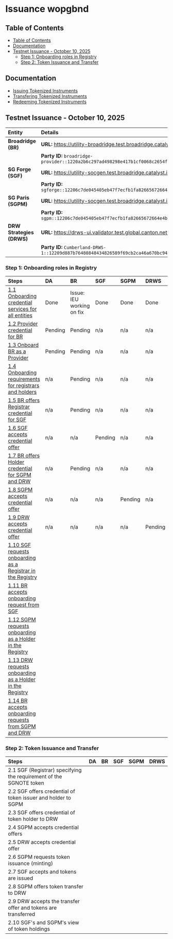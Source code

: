 # Issuance wopgbnd <!-- omit in toc -->

## Table of Contents

- [Table of Contents](#table-of-contents)
- [Documentation](#documentation)
- [Testnet Issuance - October 10, 2025](#testnet-issuance---october-10-2025)
  - [Step 1: Onboarding roles in Registry](#step-1-onboarding-roles-in-registry)
  - [Step 2: Token Issuance and Transfer](#step-2-token-issuance-and-transfer)

## Documentation

- [Issuing Tokenized Instruments](https://docs.digitalasset.com/utilities/testnet/tutorials/issuance/introduction.html)
- [Transfering Tokenized Instruments](https://docs.digitalasset.com/utilities/testnet/tutorials/transfer/index.html)
- [Redeeming Tokenized Instruments](https://docs.digitalasset.com/utilities/testnet/tutorials/redemption/index.html)

## Testnet Issuance - October 10, 2025

| Entity                    | Details                                                                                                   |
| :------------------------ | :-------------------------------------------------------------------------------------------------------- |
| **Broadridge (BR)**       | **URL:** https://utility-broadridge.test.broadridge.catalyst.intellecteu.io                               |
|                           | **Party ID:** `broadridge-provider::1220a2b6c297ad498298e417b1cf0068c2654f309d35f0a4b04de6dafe3701e3b58e` |
| **SG Forge (SGF)**        | **URL:** https://utility-socgen.test.broadridge.catalyst.intellecteu.io                                   |
|                           | **Party ID:** `sgforge::12206c7de045405eb47f7ecfb1fa82665672664e4b9ab350b7064ef7bceb8bc8cbe3`             |
| **SG Paris (SGPM)**       | **URL:** https://utility-socgen.test.broadridge.catalyst.intellecteu.io                                   |
|                           | **Party ID:** `sgpm::12206c7de045405eb47f7ecfb1fa82665672664e4b9ab350b7064ef7bceb8bc8cbe3`                |
| **DRW Strategies (DRWS)** | **URL:** https://drws-ui.validator.test.global.canton.network.cumberland.io                               |
|                           | **Party ID:** `Cumberland-DRWS-1::12209d887b76480848434826589f69cb2ca46a670bc948fbc75bccfe933b78f2dd94`   |

### Step 1: Onboarding roles in Registry

| Steps                                                                                                                                                                                                            | DA      | BR                        | SGF     | SGPM    | DRWS    |
| :--------------------------------------------------------------------------------------------------------------------------------------------------------------------------------------------------------------- | :------ | :------------------------ | :------ | :------ | :------ |
| [1.1 Onboarding credential services for all entities](https://docs.digitalasset.com/utilities/testnet/tutorials/issuance/1-onboarding.html#onboarding-credential-services-for-all-entities)                      | Done    | Issue: IEU working on fix | Done    | Done    | Done    |
| [1.2 Provider credential for BR](https://docs.digitalasset.com/utilities/testnet/tutorials/issuance/1-onboarding.html#provider-credential)                                                                       | Pending | Pending                   | n/a     | n/a     | n/a     |
| [1.3 Onboard BR as a Provider](https://docs.digitalasset.com/utilities/testnet/tutorials/issuance/1-onboarding.html#onboard-provider)                                                                            | Pending | Pending                   | n/a     | n/a     | n/a     |
| [1.4 Onboarding requirements for registrars and holders](https://docs.digitalasset.com/utilities/testnet/tutorials/issuance/1-onboarding.html#onboarding-requirements-for-registrars-and-holders)                | n/a     | Pending                   | n/a     | n/a     | n/a     |
| [1.5 BR offers Registrar credential for SGF](https://docs.digitalasset.com/utilities/testnet/tutorials/issuance/1-onboarding.html#provider-offers-registrar-credential)                                          | n/a     | Pending                   | n/a     | n/a     | n/a     |
| [1.6 SGF accepts credential offer](https://docs.digitalasset.com/utilities/testnet/tutorials/issuance/1-onboarding.html#registrar-accepts-credential-offer)                                                      | n/a     | n/a                       | Pending | n/a     | n/a     |
| [1.7 BR offers Holder credential for SGPM and DRW](https://docs.digitalasset.com/utilities/testnet/tutorials/issuance/1-onboarding.html#provider-offers-holder-credential-for-issuer-investor1)                  | n/a     | Pending                   | n/a     | n/a     | n/a     |
| [1.8 SGPM accepts credential offer](https://docs.digitalasset.com/utilities/testnet/tutorials/issuance/1-onboarding.html#issuer-accepts-credential-offer)                                                        | n/a     | n/a                       | n/a     | Pending | n/a     |
| [1.9 DRW accepts credential offer](https://docs.digitalasset.com/utilities/testnet/tutorials/issuance/1-onboarding.html#investor1-accepts-credential-offer)                                                      | n/a     | n/a                       | n/a     | n/a     | Pending |
| [1.10 SGF requests onboarding as a Registrar in the Registry](https://docs.digitalasset.com/utilities/testnet/tutorials/issuance/1-onboarding.html#registrar-requests-onboarding-as-a-registrar-in-the-registry) |         |                           |         |         |         |
| [1.11 BR accepts onboarding request from SGF](https://docs.digitalasset.com/utilities/testnet/tutorials/issuance/1-onboarding.html#provider-accepts-onboarding-request-from-registrar)                           |         |                           |         |         |         |
| [1.12 SGPM requests onboarding as a Holder in the Registry](https://docs.digitalasset.com/utilities/testnet/tutorials/issuance/1-onboarding.html#issuer-requests-onboarding-as-a-holder-in-the-registry)         |         |                           |         |         |         |
| [1.13 DRW requests onboarding as a Holder in the Registry](https://docs.digitalasset.com/utilities/testnet/tutorials/issuance/1-onboarding.html#investor1-requests-onboarding-as-a-holder-in-the-registry)       |         |                           |         |         |         |
| [1.14 BR accepts onboarding requests from SGPM and DRW](https://docs.digitalasset.com/utilities/testnet/tutorials/issuance/1-onboarding.html#provider-accepts-onboarding-requests-from-issuer-investor1)         |         |                           |         |         |         |

### Step 2: Token Issuance and Transfer

| Steps                                                              | DA   | BR   | SGF  | SGPM | DRWS |
| :----------------------------------------------------------------- | :--- | :--- | :--- | :--- | :--- |
| 2.1 SGF (Registrar) specifying the requirement of the SGNOTE token |      |      |      |      |      |
| 2.2 SGF offers credential of token issuer and holder to SGPM       |      |      |      |      |      |
| 2.3 SGF offers credential of token holder to DRW                   |      |      |      |      |      |
| 2.4 SGPM accepts credential offers                                 |      |      |      |      |      |
| 2.5 DRW accepts credential offer                                   |      |      |      |      |      |
| 2.6 SGPM requests token issuance (minting)                         |      |      |      |      |      |
| 2.7 SGF accepts and tokens are issued                              |      |      |      |      |      |
| 2.8 SGPM offers token transfer to DRW                              |      |      |      |      |      |
| 2.9 DRW accepts the transfer offer and tokens are transferred      |      |      |      |      |      |
| 2.10 SGF's and SGPM's view of token holdings                       |      |      |      |      |      |